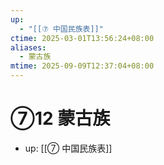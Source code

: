 ```yaml
---
up:
  - "[[⑦ 中国民族表]]"
ctime: 2025-03-01T13:56:24+08:00
aliases:
  - 蒙古族
mtime: 2025-09-09T12:37:04+08:00
---
```


# ⑦12 蒙古族

- up: [[⑦ 中国民族表]]
